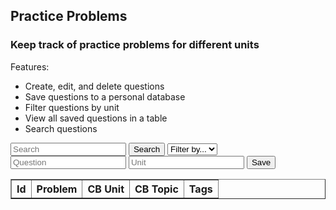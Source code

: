 <head>
	<script src="https://ajax.googleapis.com/ajax/libs/jquery/3.6.1/jquery.min.js"></script>
</head>

## Practice Problems

<h3>Keep track of practice problems for different units</h3>

Features:
- Create, edit, and delete questions
- Save questions to a personal database
- Filter questions by unit
- View all saved questions in a table
- Search questions

<!-- Create inputs for search and question -->

<input id="search" placeholder="Search">
<button onclick="search()">Search</button>
<select id="filter">
	<option>Filter by...</option>
	<option>unit</option>
</select>

<input id="question" placeholder="Question">
<input id="unit" placeholder="Unit">
<button onclick="save()">Save</button>


<!-- Create table to display question posts -->

<table id="practiceTable" border="1" style="border-collapse: collapse;">
		<tr>
				<th>Id</th>
				<th>Problem</th>
				<th>CB Unit</th>
				<th>CB Topic</th>
				<th>Tags</th>
		</tr>
</table>

<script>
  problems();
  function problems() {
    const url = "https://hetvitrivedi.tk/api/problems/";

    fetch(url)
      .then(res => res.json())
      .then(data => {
        console.log(data);
        console.log(typeof data);
        console.log(JSON.stringify(data));

		for (let i = 0; i < data.length; i++) {
			let tableRow = document.createElement("tr");
			let idCell = document.createElement("td");
			idCell.innerText = i; // other fields are data[i].problem, etc.
			tableRow.appendChild(idCell);
			let problemCell = document.createElement("td");
			problemCell.innerText = data[i].problem;
			tableRow.appendChild(problemCell);
			let unitCell = document.createElement("td");
			unitCell.innerText = data[i].unit;
			tableRow.appendChild(unitCell);
			let topicCell = document.createElement("td");
			topicCell.innerText = data[i].topic;
			tableRow.appendChild(topicCell);
			let tagsCell = document.createElement("td");
			tagsCell.innerText = data[i].tags;
			tableRow.appendChild(tagsCell);

			document.getElementById("practiceTable").appendChild(tableRow);
		}

        // document.getElementById("result").innerHTML = JSON.stringify(data);

        // var result = document.getElementById("result");
        // // for (var i = 0; i < data.length; i++) {
        // //   result.appendChild(document.createTextNode(data));
        // // }
        // // document.getElementById("answer").innerHTML = data.name;

        // for (var prop in data) {
        //   if (Object.prototype.hasOwnProperty.call(data, prop)) {
        //     result.appendChild(document.createTextNode(data.prop));
        //   }
        // }
      })
      
}
</script>